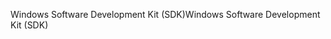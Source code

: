 <span data-ttu-id="84ad7-101">Windows Software Development Kit (SDK)</span><span class="sxs-lookup"><span data-stu-id="84ad7-101">Windows Software Development Kit (SDK)</span></span>